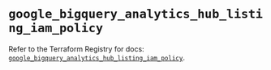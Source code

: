 # `google_bigquery_analytics_hub_listing_iam_policy`

Refer to the Terraform Registry for docs: [`google_bigquery_analytics_hub_listing_iam_policy`](https://registry.terraform.io/providers/hashicorp/google/6.41.0/docs/resources/bigquery_analytics_hub_listing_iam_policy).
